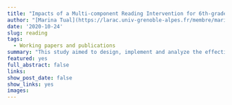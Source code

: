 ```yaml
---
title: "Impacts of a Multi-component Reading Intervention for 6th-grade Students: Results from a Clustered Randomized Controlled Trial"
author: "[Marina Tual](https://larac.univ-grenoble-alpes.fr/membre/marina-tual), [Maryse Bianco](https://larac.univ-grenoble-alpes.fr/membre/maryse-bianco), [Pascal Bressoux](https://larac.univ-grenoble-alpes.fr/membre/pascal-bressoux) and [Marc Gurgand](https://www.parisschoolofeconomics.eu/en/gurgand-marc/)"
date: '2020-10-24'
slug: reading
tags:
  - Working papers and publications
summary: "This study aimed to design, implement and analyze the effectiveness of a multicomponent reading comprehension intervention for sixth-grade students with reading difficulties. We conducted a clustered randomized study with 21 French middle schools. In ten of them, teachers have implemented fluency workshops and explicit comprehension instruction. We measure the impact on 568 target students, and show no statistically significant effect of the intervention. The lack of statistical effects contrasts with observations indicating that, overall, the school leaders and the teachers declared to be satisfied with the proposed device and the actions conducted. However, our results align with a growing research base showing that setting up additional support and disseminating research tools is not enough to observe real progress in students’ performance. Indeed, our field observations revealed significant implementation difficulties. "
featured: yes
full_abstract: false
links:
show_post_date: false
show_links: yes
images:
---
```

